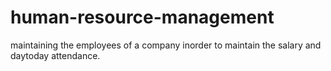# human-resource-management
maintaining the employees of a company inorder to  maintain the salary and daytoday attendance.
